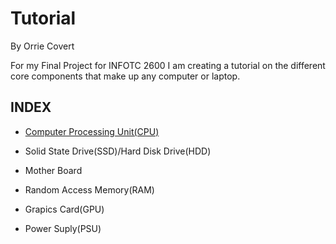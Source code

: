 # Tutorial
By Orrie Covert

For my Final Project for INFOTC 2600 I am creating a tutorial on the different core components that make up any computer or laptop.

## INDEX

* [Computer Processing Unit(CPU)](Ocovert/Tutorial/Covert_CPU.md)

* Solid State Drive(SSD)/Hard Disk Drive(HDD)

* Mother Board

* Random Access Memory(RAM)

* Grapics Card(GPU)

* Power Suply(PSU)

